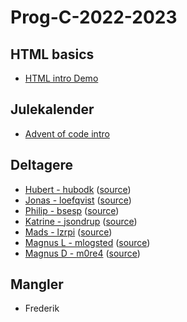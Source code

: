 # Prog-C-2022-2023

## HTML basics
- [HTML intro Demo](html-demo/)

## Julekalender
- [Advent of code intro](aoc-2022/)

## Deltagere

- [Hubert - hubodk](https://hubodk.github.io/) ([source](https://github.com/hubodk/hubodk.github.io))
- [Jonas - loefqvist](https://loefqvist.github.io/) ([source](https://github.com/loefqvist/loefqvist.github.io))
- [Philip - bsesp](https://bsesp.github.io/) ([source](https://github.com/bsesp/bsesp.github.io))
- [Katrine - jsondrup](https://jsondrup.github.io/) ([source](https://github.com/jsondrup/jsondrup.github.io))
- [Mads - lzrpi](https://lzrpi.github.io/) ([source](https://github.com/lzrpi/lzrpi.github.io))
- [Magnus L - mlogsted](https://mlogsted.github.io/) ([source](https://github.com/mlogsted/mlogsted.github.io))
- [Magnus D - m0re4](https://m0re4.github.io/) ([source](https://github.com/m0re4/m0re4.github.io))

## Mangler
- Frederik

